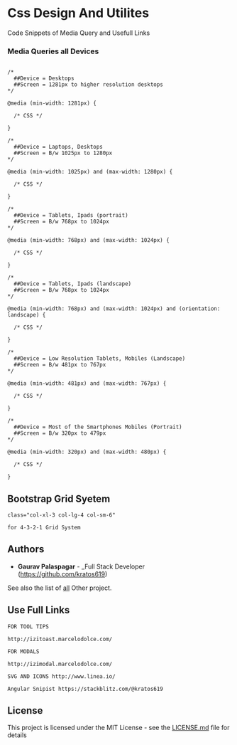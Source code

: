 # Css Design And Utilites

Code Snippets of Media Query and Usefull Links

### Media Queries all Devices

```

/* 
  ##Device = Desktops
  ##Screen = 1281px to higher resolution desktops
*/

@media (min-width: 1281px) {
  
  /* CSS */
  
}

/* 
  ##Device = Laptops, Desktops
  ##Screen = B/w 1025px to 1280px
*/

@media (min-width: 1025px) and (max-width: 1280px) {
  
  /* CSS */
  
}

/* 
  ##Device = Tablets, Ipads (portrait)
  ##Screen = B/w 768px to 1024px
*/

@media (min-width: 768px) and (max-width: 1024px) {
  
  /* CSS */
  
}

/* 
  ##Device = Tablets, Ipads (landscape)
  ##Screen = B/w 768px to 1024px
*/

@media (min-width: 768px) and (max-width: 1024px) and (orientation: landscape) {
  
  /* CSS */
  
}

/* 
  ##Device = Low Resolution Tablets, Mobiles (Landscape)
  ##Screen = B/w 481px to 767px
*/

@media (min-width: 481px) and (max-width: 767px) {
  
  /* CSS */
  
}

/* 
  ##Device = Most of the Smartphones Mobiles (Portrait)
  ##Screen = B/w 320px to 479px
*/

@media (min-width: 320px) and (max-width: 480px) {
  
  /* CSS */
  
}

```

## Bootstrap Grid Syetem

```
class="col-xl-3 col-lg-4 col-sm-6"

for 4-3-2-1 Grid System
```

## Authors

- **Gaurav Palaspagar** - \_Full Stack Developer (https://github.com/kratos619)

See also the list of [all](https://github.com/kratos619) Other project.

## Use Full Links

```
FOR TOOL TIPS

http://izitoast.marcelodolce.com/

FOR MODALS

http://izimodal.marcelodolce.com/

SVG AND ICONS http://www.linea.io/

Angular Snipist https://stackblitz.com/@kratos619
```

## License

This project is licensed under the MIT License - see the [LICENSE.md](LICENSE.md) file for details

